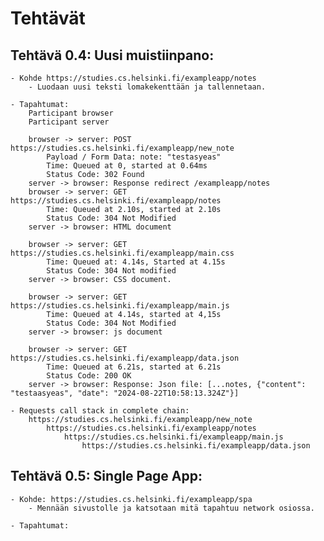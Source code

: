 # Tehtävät

## Tehtävä 0.4: Uusi muistiinpano:

    - Kohde https://studies.cs.helsinki.fi/exampleapp/notes
        - Luodaan uusi teksti lomakekenttään ja tallennetaan.

    - Tapahtumat:
        Participant browser
        Participant server

        browser -> server: POST https://studies.cs.helsinki.fi/exampleapp/new_note
            Payload / Form Data: note: "testasyeas"
            Time: Queued at 0, started at 0.64ms
            Status Code: 302 Found
        server -> browser: Response redirect /exampleapp/notes
        browser -> server: GET https://studies.cs.helsinki.fi/exampleapp/notes
            Time: Queued at 2.10s, started at 2.10s
            Status Code: 304 Not Modified
        server -> browser: HTML document

        browser -> server: GET https://studies.cs.helsinki.fi/exampleapp/main.css
            Time: Queued at: 4.14s, Started at 4.15s
            Status Code: 304 Not modified
        server -> browser: CSS document.

        browser -> server: GET https://studies.cs.helsinki.fi/exampleapp/main.js
            Time: Queued at 4.14s, started at 4,15s
            Status Code: 304 Not Modified
        server -> browser: js document

        browser -> server: GET https://studies.cs.helsinki.fi/exampleapp/data.json
            Time: Queued at 6.21s, started at 6.21s
            Status Code: 200 OK
        server -> browser: Response: Json file: [...notes, {"content": "testaasyeas", "date": "2024-08-22T10:58:13.324Z"}]

    - Requests call stack in complete chain:
        https://studies.cs.helsinki.fi/exampleapp/new_note
            https://studies.cs.helsinki.fi/exampleapp/notes
                https://studies.cs.helsinki.fi/exampleapp/main.js
                    https://studies.cs.helsinki.fi/exampleapp/data.json

## Tehtävä 0.5: Single Page App:

    - Kohde: https://studies.cs.helsinki.fi/exampleapp/spa
        - Mennään sivustolle ja katsotaan mitä tapahtuu network osiossa.

    - Tapahtumat:
